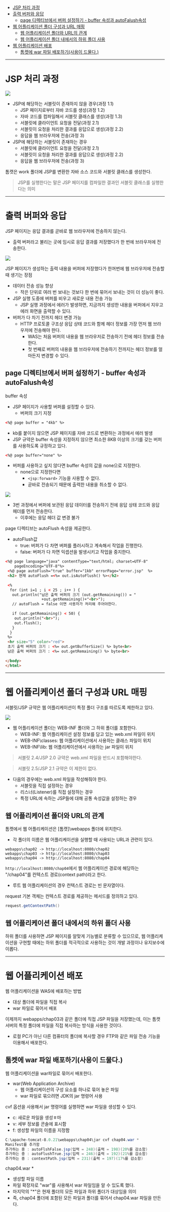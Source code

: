- [JSP 처리 과정](#jsp-처리-과정)
- [출력 버퍼와 응답](#출력-버퍼와-응답)
  - [page 디렉티브에서 버퍼 설정하기 - buffer 속성과 autoFalush속성](#page-디렉티브에서-버퍼-설정하기---buffer-속성과-autofalush속성)
- [웹 어플리케이션 폴더 구성과 URL 매핑](#웹-어플리케이션-폴더-구성과-url-매핑)
  - [웹 어플리케이션 폴더와 URL의 관계](#웹-어플리케이션-폴더와-url의-관계)
  - [웹 어플리케이션 폴더 내에서의 하위 폴더 사용](#웹-어플리케이션-폴더-내에서의-하위-폴더-사용)
- [웹 어플리케이션 배포](#웹-어플리케이션-배포)
  - [톰켓에 war 파일 배포하기(사용이 드물다.)](#톰켓에-war-파일-배포하기사용이-드물다)


---

# JSP 처리 과정

![](assets/2022-02-24-20-05-21.png)

- JSP에 해당하는 서블릿이 존재하지 않을 경우(과정 1.1)
  - JSP 페이지로부터 자바 코드를 생성(과정 1.2)
  - 자바 코드를 컴파일해서 서블릿 클래스를 생성(과정 1.3)
  - 서블릿에 클라이언트 요청을 전달(과정 2.1)
  - 서블릿이 요청을 처리한 결과를 응답으로 생성(과정 2.2)
  - 응답을 웹 브라우저에 전송(과정 3)
- JSP에 해당하는 서블릿이 존재하는 경우
  - 서블릿에 클라이언트 요청을 전달(과정 2.1)
  - 서블릿이 요청을 처리한 결과를 응답으로 생성(과정 2.2)
  - 응답을 웹 브라우저에 전송(과정 3)

톰캣은 work 폴더에 JSP를 변환한 자바 소스 코드와 서블릿 클래스를 생성한다.

>JSP를 실행한다는 말은 JSP 페이지를 컴파일한 결과인 서블릿 클래스를 실행한다는 의미

---

# 출력 버퍼와 응답

JSP 페이지는 응답 결과를 곧바로 웹 브라우저에 전송하지 않는다.

- 출력 버퍼라고 불리는 곳에 임시로 응답 결과를 저장했다가 한 번에 브라우저에 전송한다.

![](assets/2022-02-25-09-49-34.png)

JSP 페이지가 생성하는 출력 내용을 버퍼에 저장했다가 한꺼번에 웹 브라우저에 전송할 때 생기는 장점

- 데이터 전송 성능 향상
  - 작은 단위로 여러 번 보내는 것보다 한 번에 묶어서 보내는 것이 더 성능이 좋다.
- JSP 실행 도중에 버퍼를 비우고 새로운 내용 전송 가능
  - JSP 실행 과정에서 에러가 발생하면, 지금까지 생성한 내용을 버퍼에서 지우고 에러 화면을 출력할 수 있다.
- 버퍼가 다 차기 전까지 헤더 변경 가능
  - HTTP 프로토콜 구조상 응답 상태 코드와 함께 헤더 정보를 가장 먼저 웹 브라우저에 전송해야 한다.
    - WAS는 처음 버퍼의 내용을 웹 브라우저로 전송하기 전에 헤더 정보를 전송한다.
    - 첫 번째로 버퍼의 내용을 웹 브라우저에 전송하기 전까지는 헤더 정보를 얼마든지 변경할 수 있다.

## page 디렉티브에서 버퍼 설정하기 - buffer 속성과 autoFalush속성

buffer 속성

- JSP 페이지가 사용할 버퍼를 설정할 수 있다.
  - 버퍼의 크기 지정

```html
<%@ page buffer = "4kb" %>
```

- kb를 붙이지 않으면 JSP 페이지를 자바 코드로 변환하는 과정에서 에러 발생
- JSP 규약은 buffer 속성을 지정하지 않으면 최소한 8KB 이상의 크기를 갖는 버퍼를 사용하도록 규정하고 있다.

```html
<%@ page buffer="none" %>
```

- 버퍼를 사용하고 싶지 않다면 buffer 속성의 값을 none으로 지정한다.
  - none으로 지정한다면
    - `<jsp:forward>` 기능을 사용할 수 없다.
    - 곧바로 전송되기 때문에 출력한 내용을 취소할 수 없다.

![](assets/2022-02-25-10-47-10.png)

- 3번 과정에서 버퍼에 보관된 응답 데이터를 전송하기 전에 응답 상태 코드와 응답 헤더를 먼저 전송한다.
  - 이후에는 응답 헤더 값 변경 불가

page 디렉티브는 autoFlush 속성을 제공한다.

- autoFlush값
  - true: 버퍼가 다 차면 버퍼를 플러시하고 계속해서 작업을 진행한다.
  - false: 버퍼가 다 차면 익셉션을 발생시키고 작업을 중지한다.

```html
<%@ page language="java" contentType="text/html; charset=UTF-8"
    pageEncoding="UTF-8"%>
 <%@ page autoFlush="true" buffer="1kb" errorPage="error.jsp"  %>
 <h2> 현재 autoFlush =<%= out.isAutoFlush() %></h2>
 
 <%
  for (int i=1 ; i < 25 ; i++ ) {
   out.println("남은 출력 버퍼의 크기 (out.getRemaining()) = "
                +out.getRemaining()+"<br>");
   // autoFlush = false 이면 사용자가 처리해 주어야한다.
  
   if (out.getRemaining() < 50) {
    out.println("<br>");
    out.flush();
   }
  }
 %>
 <hr size="5" color="red">
 초기 출력 버퍼의 크기 : <%= out.getBufferSize() %> byte<br>
 남은 출력 버퍼의 크기 : <%= out.getRemaining() %> byte<br>
 
</body>
</html>
```

---

# 웹 어플리케이션 폴더 구성과 URL 매핑

서블릿/JSP 규약은 웹 어플리케이션이 특정 폴더 구조를 따르도록 제한하고 있다.

![](assets/2022-02-25-11-11-13.png)

- 웹 어플리케이션 폴더는 WEB-INF 폴더와 그 하위 폴더를 포함한다.
  - WEB-INF: 웹 어플리케이션 설정 정보를 담고 있는 web.xml 파일이 위치
  - WEB-INF\classes: 웹 어플리케이션에서 사용하는 클래스 파일이 위치
  - WEB-INF\lib: 웹 어플리케이션에서 사용하는 jar 파일이 위치

>서블릿 2.4/JSP 2.0 규약은 web.xml 파일을 반드시 포함해야한다.

>서블릿 2.5/JSP 2.1 규약은 이 제한이 없다.

- 다음의 경우에는 web.xml 파일을 작성해줘야 한다.
  - 서블릿을 직접 설정하는 경우
  - 리스너(Listener)를 직접 설정하는 경우
  - 특정 URL에 속하는 JSP들에 대해 공통 속성값을 설정하는 경우

## 웹 어플리케이션 폴더와 URL의 관계

톰켓에서 웹 어플리케이션은 [톰캣]\webapps 폴더에 위치한다.

- 각 폴더의 이름은 웹 어플리케이션을 실행할 때 사용되는 URL과 관련이 있다.

```
webapps\chap02 -> http://localhost:8080/chap02
webapps\chap03 -> http://localhost:8080/chap03
webapps\chap04 -> http://localhost:8080/chap04
```

`http://localhost:8080/chap04`에서 웹 어플리케이션 경로에 해당하는 "/chap04"를 컨텍스트 경로(context path)라고 한다.

- 루트 웹 어플리케이션의 경우 컨텍스트 경로는 빈 문자열이다.

request 기본 객체는 컨텍스트 경로를 제공하는 메서드를 정의하고 있다.

```java
request.getContextPath()
```

## 웹 어플리케이션 폴더 내에서의 하위 폴더 사용

하위 폴더를 사용하면 JSP 페이지를 알맞게 기능별로 분류할 수 있으므로, 웹 어플리케이션을 구현할 때에는 하위 폴더를 적극적으로 사용하는 것이 개발 과정이나 유지보수에 이롭다.

---

# 웹 어플리케이션 배포

웹 어플리케이션을 WAS에 배포하는 방법

- 대상 폴더에 파일을 직접 복사
- war 파일로 묶어서 배포

이제까지 webapps/chap03과 같은 폴더에 직접 JSP 파일을 저장했는데, 이는 톰캣 서버의 특정 폴더에 파일을 직접 복사하는 방식을 사용한 것이다.

- 로컬 PC가 아닌 다른 컴퓨터의 폴더에 복사할 경우 FTP와 같은 파일 전송 기능을 이용해서 배포한다.

## 톰켓에 war 파일 배포하기(사용이 드물다.)

웹 어플리케이션을 war파일로 묶어서 배포한다.

- war(Web Application Archive)
  - 웹 어플리케이션의 구성 요소를 하나로 묶어 놓은 파일
  - war 파일로 묶으려면 JDK의 jar 명령어 사용

cvf 옵션을 사용해서 jar 명령어를 실행하면 war 파일을 생성할 수 있다.

- c: 새로운 파일을 생성ㅎ마
- v: 세부 정보를 콘솔에 표시함
- f: 생성할 파일의 이름을 지정함

```powershell
C:\apache-tomcat-8.0.21\webapps\chap04\jar cvf chap04.war *
Manifest를 추가함
추가하는 중 : autoFlshFalse.jsp(입력 = 248)(출력 = 198)(20%를 감소함)
추가하는 중 : autoFlushTrue.jsp(입력 = 246)(출력 = 192)(21%를 감소함)
추가하는 중 : contextPath.jsp(입력 = 231)(출력 = 197)(17%를 감소함)
```

chap04.war *

- 생성할 파일 이름
- 파일 확장자로 "war"를 사용해서 war 파일임을 알 수 있도록 했다.
- 마지막의 "*"은 현재 폴더의 모든 파일과 하위 폴더가 대상임을 의미
- 즉, chap04 폴더에 포함된 모든 파일과 폴더를 묶어서 chap04.war 파일을 만든다.
